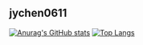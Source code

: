 ## jychen0611

[![Anurag's GitHub stats](https://github-readme-stats.vercel.app/api?username=jychen0611)](https://github.com/anuraghazra/github-readme-stats)
[![Top Langs](https://github-readme-stats.vercel.app/api/top-langs/?username=jychen0611)](https://github.com/anuraghazra/github-readme-stats)
<!--
**jychen0611/jychen0611** is a ✨ _special_ ✨ repository because its `README.md` (this file) appears on your GitHub profile.

Here are some ideas to get you started:

- 🔭 I’m currently working on ...
- 🌱 I’m currently learning ...
- 👯 I’m looking to collaborate on ...
- 🤔 I’m looking for help with ...
- 💬 Ask me about ...
- 📫 How to reach me: ...
- 😄 Pronouns: ...
- ⚡ Fun fact: ...
-->
